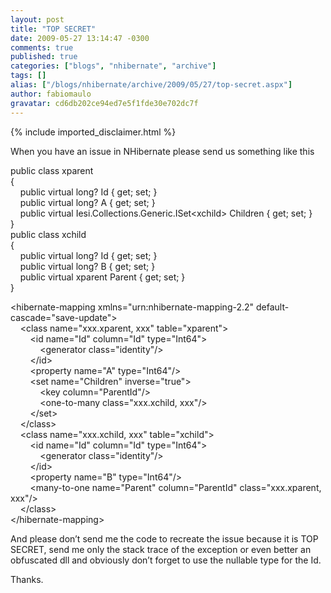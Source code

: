 ```yaml
---
layout: post
title: "TOP SECRET"
date: 2009-05-27 13:14:47 -0300
comments: true
published: true
categories: ["blogs", "nhibernate", "archive"]
tags: []
alias: ["/blogs/nhibernate/archive/2009/05/27/top-secret.aspx"]
author: fabiomaulo
gravatar: cd6db202ce94ed7e5f1fde30e702dc7f
---
```

{% include imported_disclaimer.html %}
<p>When you have an issue in NHibernate please send us something like this</p>  <p>public class xparent    <br />{     <br />&#160;&#160;&#160; public virtual long? Id { get; set; }     <br />&#160;&#160;&#160; public virtual long? A { get; set; }     <br />&#160;&#160;&#160; public virtual Iesi.Collections.Generic.ISet&lt;xchild&gt; Children { get; set; }     <br />}     <br />public class xchild     <br />{     <br />&#160;&#160;&#160; public virtual long? Id { get; set; }     <br />&#160;&#160;&#160; public virtual long? B { get; set; }     <br />&#160;&#160;&#160; public virtual xparent Parent { get; set; }     <br />}</p>  <p>&lt;hibernate-mapping xmlns=&quot;urn:nhibernate-mapping-2.2&quot; default-cascade=&quot;save-update&quot;&gt;    <br />&#160;&#160;&#160; &lt;class name=&quot;xxx.xparent, xxx&quot; table=&quot;xparent&quot;&gt;     <br />&#160;&#160;&#160;&#160;&#160;&#160;&#160; &lt;id name=&quot;Id&quot; column=&quot;Id&quot; type=&quot;Int64&quot;&gt;     <br />&#160;&#160;&#160;&#160;&#160;&#160;&#160;&#160;&#160;&#160;&#160; &lt;generator class=&quot;identity&quot;/&gt;     <br />&#160;&#160;&#160;&#160;&#160;&#160;&#160; &lt;/id&gt;     <br />&#160;&#160;&#160;&#160;&#160;&#160;&#160; &lt;property name=&quot;A&quot; type=&quot;Int64&quot;/&gt;     <br />&#160;&#160;&#160;&#160;&#160;&#160;&#160; &lt;set name=&quot;Children&quot; inverse=&quot;true&quot;&gt;     <br />&#160;&#160;&#160;&#160;&#160;&#160;&#160;&#160;&#160;&#160;&#160; &lt;key column=&quot;ParentId&quot;/&gt;     <br />&#160;&#160;&#160;&#160;&#160;&#160;&#160;&#160;&#160;&#160;&#160; &lt;one-to-many class=&quot;xxx.xchild, xxx&quot;/&gt;     <br />&#160;&#160;&#160;&#160;&#160;&#160;&#160; &lt;/set&gt;     <br />&#160;&#160;&#160; &lt;/class&gt;     <br />&#160;&#160;&#160; &lt;class name=&quot;xxx.xchild, xxx&quot; table=&quot;xchild&quot;&gt;     <br />&#160;&#160;&#160;&#160;&#160;&#160;&#160; &lt;id name=&quot;Id&quot; column=&quot;Id&quot; type=&quot;Int64&quot;&gt;     <br />&#160;&#160;&#160;&#160;&#160;&#160;&#160;&#160;&#160;&#160;&#160; &lt;generator class=&quot;identity&quot;/&gt;     <br />&#160;&#160;&#160;&#160;&#160;&#160;&#160; &lt;/id&gt;     <br />&#160;&#160;&#160;&#160;&#160;&#160;&#160; &lt;property name=&quot;B&quot; type=&quot;Int64&quot;/&gt;     <br />&#160;&#160;&#160;&#160;&#160;&#160;&#160; &lt;many-to-one name=&quot;Parent&quot; column=&quot;ParentId&quot; class=&quot;xxx.xparent, xxx&quot;/&gt;     <br />&#160;&#160;&#160; &lt;/class&gt;     <br />&lt;/hibernate-mapping&gt;</p>  <p>And please don’t send me the code to recreate the issue because it is TOP SECRET, send me only the stack trace of the exception or even better an obfuscated dll and obviously don’t forget to use the nullable type for the Id.</p>  <p>Thanks. </p>
